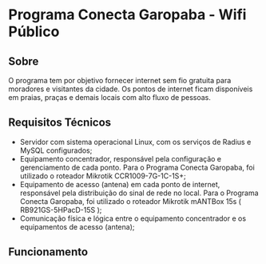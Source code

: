 # Programa Conecta Garopaba - Wifi Público

## Sobre
O programa tem por objetivo fornecer internet sem fio gratuita para moradores e visitantes da cidade. Os pontos de internet ficam disponíveis em praias, praças e demais locais com alto fluxo de pessoas.

## Requisitos Técnicos
- Servidor com sistema operacional Linux, com os serviços de Radius e MySQL configurados;
- Equipamento concentrador, responsável pela configuração e gerenciamento de cada ponto. Para o Programa Conecta Garopaba, foi utilizado o roteador Mikrotik CCR1009-7G-1C-1S+;
- Equipamento de acesso (antena) em cada ponto de internet, responsável pela distribuição do sinal de rede no local. Para o Programa Conecta Garopaba, foi utilizado o roteador Mikrotik mANTBox 15s ( RB921GS-5HPacD-15S );
- Comunicação física e lógica entre o equipamento concentrador e os equipamentos de acesso (antena);

## Funcionamento
